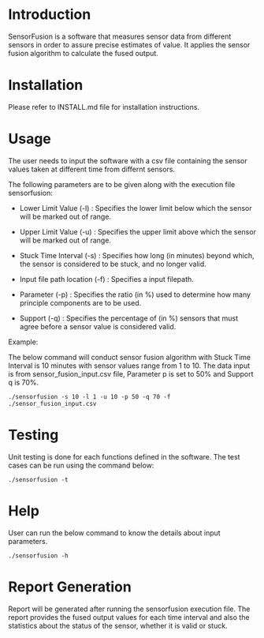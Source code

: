 # Introduction

SensorFusion is a software that measures sensor data from different sensors in order to assure precise estimates of value. It applies the sensor fusion algorithm to calculate the fused output.

# Installation

Please refer to INSTALL.md file for installation instructions.

# Usage

The user needs to input the software with a csv file containing the sensor values taken at different time from differnt sensors.

The following parameters are to be given along with the execution file sensorfusion:

- Lower Limit Value (-l) : Specifies the lower limit below which the sensor will be marked out of range.

- Upper Limit Value (-u) : Specifies the upper limit above which the sensor will be marked out of range.

- Stuck Time Interval (-s) : Specifies how long (in minutes) beyond which, the sensor is considered to be stuck, and no longer valid.

- Input file path location (-f) : Specifies a input filepath.

- Parameter (-p) : Specifies the ratio (in %) used to determine how many principle components are to be used.

- Support (-q) : Specifies the percentage of (in %) sensors that must agree before a sensor value is considered valid.

Example:

The below command will conduct sensor fusion algorithm with Stuck Time Interval is 10 minutes with sensor values range from 1 to 10. The data input is from sensor_fusion_input.csv file, Parameter p is set to 50% and Support q is 70%.

```
./sensorfusion -s 10 -l 1 -u 10 -p 50 -q 70 -f ./sensor_fusion_input.csv
```

# Testing

Unit testing is done for each functions defined in the software. The test cases can be run using the command below:

```
./sensorfusion -t
```

# Help

User can run the below command to know the details about input parameters.

```
./sensorfusion -h
```

# Report Generation

Report will be generated after running the sensorfusion execution file. The report provides the fused output values for each time interval and also the statistics about the status of the sensor, whether it is valid or stuck.
